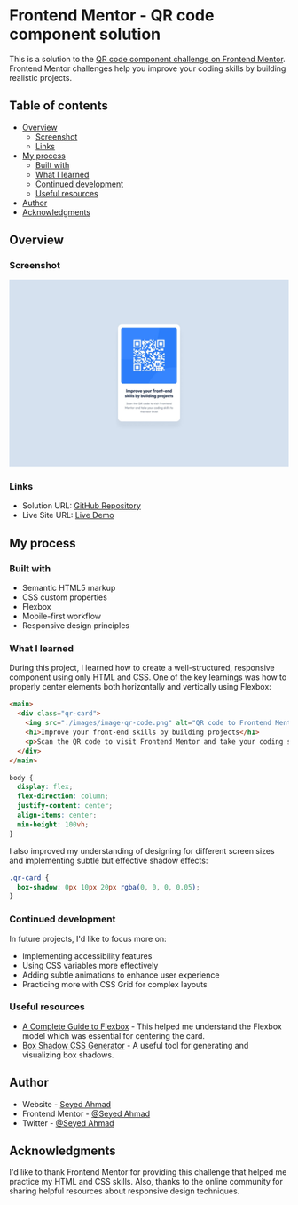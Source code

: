 # Frontend Mentor - QR code component solution

This is a solution to the [QR code component challenge on Frontend Mentor](https://www.frontendmentor.io/challenges/qr-code-component-iux_sIO_H). Frontend Mentor challenges help you improve your coding skills by building realistic projects. 

## Table of contents

- [Overview](#overview)
  - [Screenshot](#screenshot)
  - [Links](#links)
- [My process](#my-process)
  - [Built with](#built-with)
  - [What I learned](#what-i-learned)
  - [Continued development](#continued-development)
  - [Useful resources](#useful-resources)
- [Author](#author)
- [Acknowledgments](#acknowledgments)

## Overview

### Screenshot

![](./design/desktop-design.jpg)

### Links

- Solution URL: [GitHub Repository](https://github.com/seyedahmaddv/qr-code-component-main)
- Live Site URL: [Live Demo](https://qr-code-component-main-steel-seven.vercel.app/)

## My process

### Built with

- Semantic HTML5 markup
- CSS custom properties
- Flexbox
- Mobile-first workflow
- Responsive design principles

### What I learned

During this project, I learned how to create a well-structured, responsive component using only HTML and CSS. One of the key learnings was how to properly center elements both horizontally and vertically using Flexbox:

```html
<main>
  <div class="qr-card">
    <img src="./images/image-qr-code.png" alt="QR code to Frontend Mentor website" class="qr-code">
    <h1>Improve your front-end skills by building projects</h1>
    <p>Scan the QR code to visit Frontend Mentor and take your coding skills to the next level</p>
  </div>
</main>
```

```css
body {
  display: flex;
  flex-direction: column;
  justify-content: center;
  align-items: center;
  min-height: 100vh;
}
```

I also improved my understanding of designing for different screen sizes and implementing subtle but effective shadow effects:

```css
.qr-card {
  box-shadow: 0px 10px 20px rgba(0, 0, 0, 0.05);
}
```

### Continued development

In future projects, I'd like to focus more on:

- Implementing accessibility features
- Using CSS variables more effectively
- Adding subtle animations to enhance user experience
- Practicing more with CSS Grid for complex layouts

### Useful resources

- [A Complete Guide to Flexbox](https://css-tricks.com/snippets/css/a-guide-to-flexbox/) - This helped me understand the Flexbox model which was essential for centering the card.
- [Box Shadow CSS Generator](https://cssgenerator.org/box-shadow-css-generator.html) - A useful tool for generating and visualizing box shadows.

## Author

- Website - [Seyed Ahmad](https://github.com/seyedahmaddv)
- Frontend Mentor - [@Seyed Ahmad](https://www.frontendmentor.io/profile/seyedahmaddv)
- Twitter - [@Seyed Ahmad](https://www.linkedin.com/in/seyedahmaddv)

## Acknowledgments

I'd like to thank Frontend Mentor for providing this challenge that helped me practice my HTML and CSS skills. Also, thanks to the online community for sharing helpful resources about responsive design techniques.